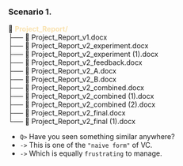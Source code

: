 ### Scenario 1.

<!-- new_line -->

📁 **<span style="color:#f9e2af;">Project_Report/</span>**\
├── 📄 Project_Report_v1.docx\
├── 📄 Project_Report_v2_experiment.docx\
├── 📄 Project_Report_v2_experiment (1).docx\
├── 📄 Project_Report_v2_feedback.docx\
├── 📄 Project_Report_v2_A.docx\
├── 📄 Project_Report_v2_B.docx\
├── 📄 Project_Report_v2_combined.docx\
├── 📄 Project_Report_v2_combined (1).docx\
├── 📄 Project_Report_v2_combined (2).docx\
├── 📄 Project_Report_v2_final.docx\
└── 📄 Project_Report_v2_final (1).docx

<!-- pause -->
<!-- new_lines: 2 -->
<!-- incremental_lists: true -->

- `Q>` Have you seen something similar anywhere?
- `->` This is one of the `"naive form"` of VC.
- `->` Which is equally `frustrating` to manage.

<!-- incremental_lists: false -->
